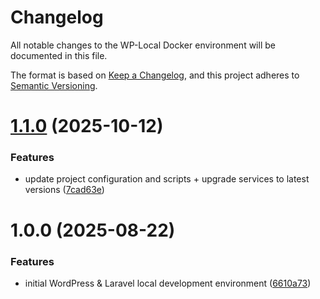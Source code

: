# Changelog

All notable changes to the WP-Local Docker environment will be documented in this file.

The format is based on [Keep a Changelog](https://keepachangelog.com/en/1.1.0/),
and this project adheres to [Semantic Versioning](https://semver.org/spec/v2.0.0.html).

# [1.1.0](https://github.com/mnestorov/wp-local/compare/v1.0.0...v1.1.0) (2025-10-12)


### Features

* update project configuration and scripts + upgrade services to latest versions ([7cad63e](https://github.com/mnestorov/wp-local/commit/7cad63e6d3d94a5627f1ce6d740d6256fda88c4f))

# 1.0.0 (2025-08-22)


### Features

* initial WordPress & Laravel local development environment ([6610a73](https://github.com/mnestorov/wp-local/commit/6610a7347a00fdc946cef7e4541adffdb58a4237))
